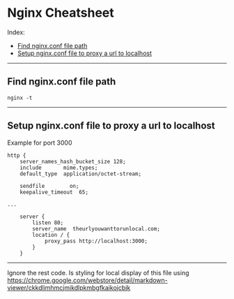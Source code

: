 # Nginx Cheatsheet

Index:
* [Find nginx.conf file path](#find-nginxconf-file-path)
* [Setup nginx.conf file to proxy a url to localhost](#setup-nginxconf-file-to-proxy-a-url-to-localhost)

------

## <a name="find-nginxconf-file-path"></a> Find nginx.conf file path
```
nginx -t
```

------
## <a name="setup-nginxconf-file-to-proxy-a-url-to-localhost"></a> Setup nginx.conf file to proxy a url to localhost

Example for port 3000

```
http {
    server_names_hash_bucket_size 128;
    include       mime.types;
    default_type  application/octet-stream;

    sendfile        on;
    keepalive_timeout  65;

...

    server {
        listen 80;
        server_name  theurlyouwanttorunlocal.com;
        location / {
            proxy_pass http://localhost:3000;
        }
    }
```

------
Ignore the rest code. Is styling for local display of this file using https://chrome.google.com/webstore/detail/markdown-viewer/ckkdlimhmcjmikdlpkmbgfkaikojcbjk
<style>
  .markdown-body {
    position: relative;
  }
  .cpy-btns {
    background: transparent;
    border: 0;
    cursor: pointer;
    display: block;
    font-family: monospace;
    font-size: 11px;
    margin-top: -4px;
    position: absolute;
    right: 45px;
    width: auto;
  }
  .cpy-btns::before {
    content: 'COPY'
  }
</style>
